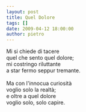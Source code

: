 ```yaml
---
layout: post
title: Quel Dolore
tags: []
date: 2009-04-12 18:00:00
author: pietro
---
```

Mi si chiede di tacere<br/>quel che sento quel dolore;<br/>mi costringo riluttante<br/>a star fermo seppur tremante.<br/><br/>Ma con l'innocua curiosità<br/>voglio solo la realtà;<br/>e oltre a quel dolore<br/>voglio solo, solo capire.

